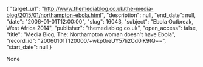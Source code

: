 {
  "target_url": "http://www.themediablog.co.uk/the-media-blog/2015/01/northampton-ebola.html", 
  "description": null, 
  "end_date": null, 
  "date": "2006-01-01T12:00:00", 
  "slug": 16043, 
  "subject": "Ebola Outbreak, West Africa 2014", 
  "publisher": "themediablog.co.uk", 
  "open_access": false, 
  "title": "Media Blog, The: Northampton woman doesn't have Ebola", 
  "record_id": "20060101T120000/+wkp0reUY57li2Cd0lK9tQ==", 
  "start_date": null
}

None